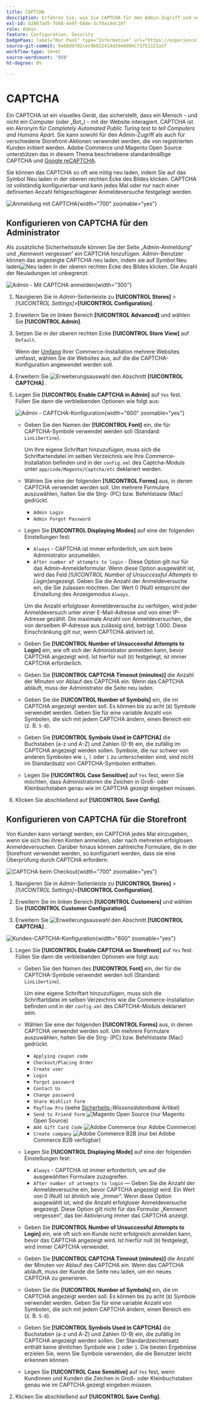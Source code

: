 ```yaml
---
title: CAPTCHA
description: Erfahren Sie, wie Sie CAPTCHA für den Admin-Zugriff und verschiedene Storefront-Aktionen konfigurieren, die von registrierten Kundinnen und Kunden initiiert werden.
exl-id: b2867ad5-7d48-4e9f-b84e-3cf0a14ec16f
role: Admin
feature: Configuration, Security
badgePaas: label="Nur PaaS" type="Informative" url="https://experienceleague.adobe.com/de/docs/commerce/user-guides/product-solutions" tooltip="Gilt nur für Adobe Commerce in Cloud-Projekten (von Adobe verwaltete PaaS-Infrastruktur) und lokale Projekte."
source-git-commit: 9a68d9702cec9b812414d39e8d04c71751121a37
workflow-type: tm+mt
source-wordcount: '959'
ht-degree: 0%

---
```


# CAPTCHA

Ein CAPTCHA ist ein visuelles Gerät, das sicherstellt, dass ein Mensch - und nicht ein Computer (oder „Bot„) - mit der Website interagiert. CAPTCHA ist ein Akronym für _Completely Automated Public Turing test to tell Computers and Humans Apart_. Sie kann sowohl für den Admin-Zugriff als auch für verschiedene Storefront-Aktionen verwendet werden, die von registrierten Kunden initiiert werden. Adobe Commerce und Magento Open Source unterstützen das in diesem Thema beschriebene standardmäßige CAPTCHA und [Google reCAPTCHA](security-google-recaptcha.md).

Sie können das CAPTCHA so oft wie nötig neu laden, indem Sie auf das Symbol Neu laden in der oberen rechten Ecke des Bildes klicken. CAPTCHA ist vollständig konfigurierbar und kann jedes Mal oder nur nach einer definierten Anzahl fehlgeschlagener Anmeldeversuche festgelegt werden.

![Anmeldung mit CAPTCHA](./assets/customer-account-login-captcha.png){width="700" zoomable="yes"}

## Konfigurieren von CAPTCHA für den Administrator

Als zusätzliche Sicherheitsstufe können Sie der Seite „Admin-Anmeldung“ und „Kennwort vergessen“ ein CAPTCHA hinzufügen. Admin-Benutzer können das angezeigte CAPTCHA neu laden, indem sie auf _Symbol_ Neu laden![Neu laden](./assets/CAPTCHA-icon-reload.png) in der oberen rechten Ecke des Bildes klicken. Die Anzahl der Neuladungen ist unbegrenzt.

![Admin - Mit CAPTCHA anmelden](./assets/security-captcha-admin.png){width="300"}

1. Navigieren Sie in _Admin_-Seitenleiste zu **[!UICONTROL Stores]** > _[!UICONTROL Settings]_>**[!UICONTROL Configuration]**.

1. Erweitern Sie im linken Bereich **[!UICONTROL Advanced]** und wählen Sie **[!UICONTROL Admin]**.

1. Setzen Sie in der oberen rechten Ecke **[!UICONTROL Store View]** auf `Default`.

   Wenn der [Umfang](../getting-started/websites-stores-views.md#scope-settings) Ihrer Commerce-Installation mehrere Websites umfasst, wählen Sie die Websites aus, auf die die CAPTCHA-Konfiguration angewendet werden soll.

1. Erweitern Sie ![Erweiterungsauswahl](../assets/icon-display-expand.png) den Abschnitt **[!UICONTROL CAPTCHA]** .

1. Legen Sie **[!UICONTROL Enable CAPTCHA in Admin]** auf `Yes` fest. Füllen Sie dann die verbleibenden Optionen wie folgt aus:

   ![Admin - CAPTCHA-Konfiguration](../configuration-reference/advanced/assets/admin-captcha.png){width="600" zoomable="yes"}

   - Geben Sie den Namen der **[!UICONTROL Font]** ein, die für CAPTCHA-Symbole verwendet werden soll (Standard: `LinLibertine`).

     Um Ihre eigene Schriftart hinzuzufügen, muss sich die Schriftartendatei im selben Verzeichnis wie Ihre Commerce-Installation befinden und in der `config.xml` des Captcha-Moduls unter `app/code/Magento/Captcha/etc` deklariert werden.

   - Wählen Sie eine der folgenden **[!UICONTROL Forms]** aus, in denen CAPTCHA verwendet werden soll. Um mehrere Formulare auszuwählen, halten Sie die Strg- (PC) bzw. Befehlstaste (Mac) gedrückt.

      - `Admin Login`
      - `Admin Forgot Password`

   - Legen Sie **[!UICONTROL Displaying Modes]** auf eine der folgenden Einstellungen fest:

      - `Always` - CAPTCHA ist immer erforderlich, um sich beim Administrator anzumelden.
      - `After number of attempts to login` - Diese Option gilt nur für das Admin-Anmeldeformular. Wenn diese Option ausgewählt ist, wird das Feld _[!UICONTROL Number of Unsuccessful Attempts to Login]_&#x200B;angezeigt. Geben Sie die Anzahl der Anmeldeversuche ein, die Sie zulassen möchten. Der Wert 0 (Null) entspricht der Einstellung des Anzeigemodus `Always`.

     Um die Anzahl erfolgloser Anmeldeversuche zu verfolgen, wird jeder Anmeldeversuch unter einer E-Mail-Adresse und von einer IP-Adresse gezählt. Die maximale Anzahl von Anmeldeversuchen, die von derselben IP-Adresse aus zulässig sind, beträgt 1.000. Diese Einschränkung gilt nur, wenn CAPTCHA aktiviert ist.

   - Geben Sie **[!UICONTROL Number of Unsuccessful Attempts to Login]** ein, wie oft sich der Administrator anmelden kann, bevor CAPTCHA angezeigt wird. Ist hierfür null (`0`) festgelegt, ist immer CAPTCHA erforderlich.

   - Geben Sie **[!UICONTROL CAPTCHA Timeout (minutes)]** die Anzahl der Minuten vor Ablauf des CAPTCHA ein. Wenn das CAPTCHA abläuft, muss der Administrator die Seite neu laden.

   - Geben Sie die **[!UICONTROL Number of Symbols]** ein, die im CAPTCHA angezeigt werden soll. Es können bis zu acht (`8`) Symbole verwendet werden. Geben Sie für eine variable Anzahl von Symbolen, die sich mit jedem CAPTCHA ändern, einen Bereich ein (z. B. `5-8`).

   - Geben Sie **[!UICONTROL Symbols Used in CAPTCHA]** die Buchstaben (a-z und A-Z) und Zahlen (0-9) ein, die zufällig im CAPTCHA angezeigt werden sollen. Symbole, die nur schwer von anderen Symbolen wie `i`, `l` oder `1` zu unterscheiden sind, sind nicht im Standardsatz von CAPTCHA-Symbolen enthalten.

   - Legen Sie **[!UICONTROL Case Sensitive]** auf `Yes` fest, wenn Sie möchten, dass Administratoren die Zeichen in Groß- oder Kleinbuchstaben genau wie im CAPTCHA gezeigt eingeben müssen.

1. Klicken Sie abschließend auf **[!UICONTROL Save Config]**.

## Konfigurieren von CAPTCHA für die Storefront

Von Kunden kann verlangt werden, ein CAPTCHA jedes Mal einzugeben, wenn sie sich bei ihren Konten anmelden, oder nach mehreren erfolglosen Anmeldeversuchen. Darüber hinaus können zahlreiche Formulare, die in der Storefront verwendet werden, so konfiguriert werden, dass sie eine Überprüfung durch CAPTCHA erfordern.

![CAPTCHA beim Checkout](./assets/storefront-checkout-payment-captcha.png){width="700" zoomable="yes"}

1. Navigieren Sie in _Admin_-Seitenleiste zu **[!UICONTROL Stores]** > _[!UICONTROL Settings]_>**[!UICONTROL Configuration]**.

1. Erweitern Sie im linken Bereich **[!UICONTROL Customers]** und wählen Sie **[!UICONTROL Customer Configuration]**.

1. Erweitern Sie ![Erweiterungsauswahl](../assets/icon-display-expand.png) den Abschnitt **[!UICONTROL CAPTCHA]** .

![Kunden-CAPTCHA-Konfiguration](../configuration-reference/customers/assets/customer-configuration-captcha.png){width="600" zoomable="yes"}

1. Legen Sie **[!UICONTROL Enable CAPTCHA on Storefront]** auf `Yes` fest. Füllen Sie dann die verbleibenden Optionen wie folgt aus:

   - Geben Sie den Namen des **[!UICONTROL Font]** ein, der für die CAPTCHA-Symbole verwendet werden soll (Standard: `LinLibertine`).

     Um eine eigene Schriftart hinzuzufügen, muss sich die Schriftartdatei im selben Verzeichnis wie die Commerce-Installation befinden und in der `config.xml` des CAPTCHA-Moduls deklariert sein.

   - Wählen Sie eine der folgenden **[!UICONTROL Forms]** aus, in denen CAPTCHA verwendet werden soll. Um mehrere Formulare auszuwählen, halten Sie die Strg- (PC) bzw. Befehlstaste (Mac) gedrückt.

      - `Applying coupon code`
      - `Checkout/Placing Order`
      - `Create user`
      - `Login`
      - `Forgot password`
      - `Contact Us`
      - `Change password`
      - `Share Wishlist Form`
      - `Payflow Pro` (siehe [Sicherheits-](https://experienceleague.adobe.com/docs/commerce-knowledge-base/kb/troubleshooting/payments/paypal-payflow-pro-active-carding-activity.html?lang=de)_Wissensdatenbank_ Artikel)
      - `Send to Friend Form` ![Magento Open Source](../assets/open-source.svg) (nur Magento Open Source)
      - `Add Gift Card Code` ![Adobe Commerce](../assets/adobe-logo.svg) (nur Adobe Commerce)
      - `Create company` ![Adobe Commerce B2B](../assets/b2b.svg) (nur bei Adobe Commerce B2B verfügbar)

   - Legen Sie **[!UICONTROL Displaying Mode]** auf eine der folgenden Einstellungen fest:

      - `Always` - CAPTCHA ist immer erforderlich, um auf die ausgewählten Formulare zuzugreifen.
      - `After number of attempts to login` — Geben Sie die Anzahl der Anmeldeversuche ein, bevor CAPTCHA angezeigt wird. Ein Wert von 0 (Null) ist ähnlich wie „Immer“. Wenn diese Option ausgewählt ist, wird die Anzahl erfolgloser Anmeldeversuche angezeigt. Diese Option gilt nicht für das Formular „Kennwort vergessen“, das bei Aktivierung immer das CAPTCHA anzeigt.

   - Geben Sie **[!UICONTROL Number of Unsuccessful Attempts to Login]** ein, wie oft sich ein Kunde nicht erfolgreich anmelden kann, bevor das CAPTCHA angezeigt wird. Ist hierfür null (`0`) festgelegt, wird immer CAPTCHA verwendet.

   - Geben Sie **[!UICONTROL CAPTCHA Timeout (minutes)]** die Anzahl der Minuten vor Ablauf des CAPTCHA ein. Wenn das CAPTCHA abläuft, muss der Kunde die Seite neu laden, um ein neues CAPTCHA zu generieren.

   - Geben Sie die **[!UICONTROL Number of Symbols]** ein, die im CAPTCHA angezeigt werden soll. Es können bis zu acht (`8`) Symbole verwendet werden. Geben Sie für eine variable Anzahl von Symbolen, die sich mit jedem CAPTCHA ändern, einen Bereich ein (z. B. `5-8`).

   - Geben Sie **[!UICONTROL Symbols Used in CAPTCHA]** die Buchstaben (a-z und A-Z) und Zahlen (0-9) ein, die zufällig im CAPTCHA angezeigt werden sollen. Der Standardzeichensatz enthält keine ähnlichen Symbole wie `I` oder `1`. Die besten Ergebnisse erzielen Sie, wenn Sie Symbole verwenden, die die Benutzer leicht erkennen können.

   - Legen Sie **[!UICONTROL Case Sensitive]** auf `Yes` fest, wenn Kundinnen und Kunden die Zeichen in Groß- oder Kleinbuchstaben genau wie im CAPTCHA gezeigt eingeben müssen.

1. Klicken Sie abschließend auf **[!UICONTROL Save Config]**.
